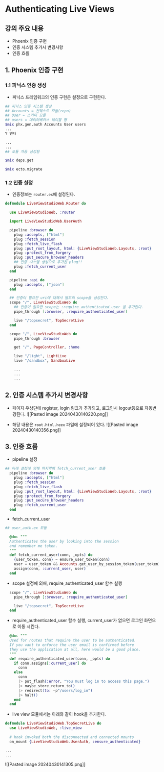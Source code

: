 # Authenticating Live Views

## 강의 주요 내용

* Phoenix 인증 구현
* 인증 시스템 추가시 변경사항
* 인증 흐름


## 1. Phoenix 인증 구현

### 1.1 피닉스 인증 생성

* 피닉스 프레임워크의 인증 구현은 설정으로 구현한다.
```bash
## 피닉스 인증 시스템 생성
## Accounts = 컨텍스트 모듈(repo)
## User = 스키마 모듈
## users = 데이터베이스 테이블 명
$mix phx.gen.auth Accounts User users
...
Y 엔터

...
...
## 모듈 자동 생성됨

$mix deps.get

$mix ecto.migrate
```

### 1.2 인증 설정

* 인증정보는 `router.ex`에 설정된다.
```elixir
defmodule LiveViewStudioWeb.Router do

  use LiveViewStudioWeb, :router  

  import LiveViewStudioWeb.UserAuth  

  pipeline :browser do
    plug :accepts, ["html"]
    plug :fetch_session
    plug :fetch_live_flash
    plug :put_root_layout, html: {LiveViewStudioWeb.Layouts, :root}
    plug :protect_from_forgery
    plug :put_secure_browser_headers
    ## 인증 시스템 생성으로 추가된 plug!!
    plug :fetch_current_user
  end

  pipeline :api do
    plug :accepts, ["json"]
  end  

  ## 인증이 필요한 uri에 대해서 별도의 scope을 생성한다.
  scope "/", LiveViewStudioWeb do
    ## 인증이 필요한 scope는 :require_authenticated_user 을 추가한다.
    pipe_through [:browser, :require_authenticated_user]  

    live "/topsecret", TopSecretLive
  end  

  scope "/", LiveViewStudioWeb do
    pipe_through :browser  

    get "/", PageController, :home 

	live "/light", LightLive
    live "/sandbox", SandboxLive

    ...
    ...
    ...
```


## 2. 인증 시스템 추가시 변경사항

* 페이지 우상단에 register, login 링크가 추가되고, 로그인시 logout등으로 자동변경된다.
![[Pasted image 20240430140220.png]]

* 해당 내용은 `root.html.heex` 파일에 설정되어 있다.
![[Pasted image 20240430140356.png]]

## 3. 인증 흐름

* pipeline 설정
```elixir
## 아래 설정에 의해 마지막에 fetch_current_user 호출
  pipeline :browser do
    plug :accepts, ["html"]
    plug :fetch_session
    plug :fetch_live_flash
    plug :put_root_layout, html: {LiveViewStudioWeb.Layouts, :root}
    plug :protect_from_forgery
    plug :put_secure_browser_headers
    plug :fetch_current_user
  end
```

* fetch_current_user
```elixir
## user_auth.ex 모듈

  @doc """
  Authenticates the user by looking into the session
  and remember me token.
  """
  def fetch_current_user(conn, _opts) do
    {user_token, conn} = ensure_user_token(conn)
    user = user_token && Accounts.get_user_by_session_token(user_token)
    assign(conn, :current_user, user)
  end
```

* scope 설정에 의해, require_authenticated_user 함수 실행
```elixir
  scope "/", LiveViewStudioWeb do
    pipe_through [:browser, :require_authenticated_user] 

    live "/topsecret", TopSecretLive
  end
```

* require_authenticated_user 함수 실행, current_user가 없으면 로그인 화면으로 이동 시킨다.
```elixir
  @doc """
  Used for routes that require the user to be authenticated.
  If you want to enforce the user email is confirmed before
  they use the application at all, here would be a good place.
  """
  def require_authenticated_user(conn, _opts) do
    if conn.assigns[:current_user] do
      conn
    else
      conn
      |> put_flash(:error, "You must log in to access this page.")
      |> maybe_store_return_to()
      |> redirect(to: ~p"/users/log_in")
      |> halt()
    end
  end
```

* live view 모듈에서는 아래와 같이 hook을 추가한다.
```elixir
defmodule LiveViewStudioWeb.TopSecretLive do
  use LiveViewStudioWeb, :live_view
  
  # hook invoked both the disconnected and connected mounts
  on_mount {LiveViewStudioWeb.UserAuth, :ensure_authenticated}

...
...
```


![[Pasted image 20240430141305.png]]